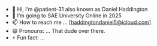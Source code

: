 - 👋 Hi, I’m @patient-31 also known as Daniel Haddington
- 🌱 I’m going to SAE University Online in 2025
- 📫 How to reach me ... [haddingtondaniel5@icloud.com]
- 😄 Pronouns: ... That dude over there.
- ⚡ Fun fact: ... 

<!---
patient-31/patient-31 is a ✨ special ✨ repository because its `README.md` (this file) appears on your GitHub profile.
You can click the Preview link to take a look at your changes.
--->
